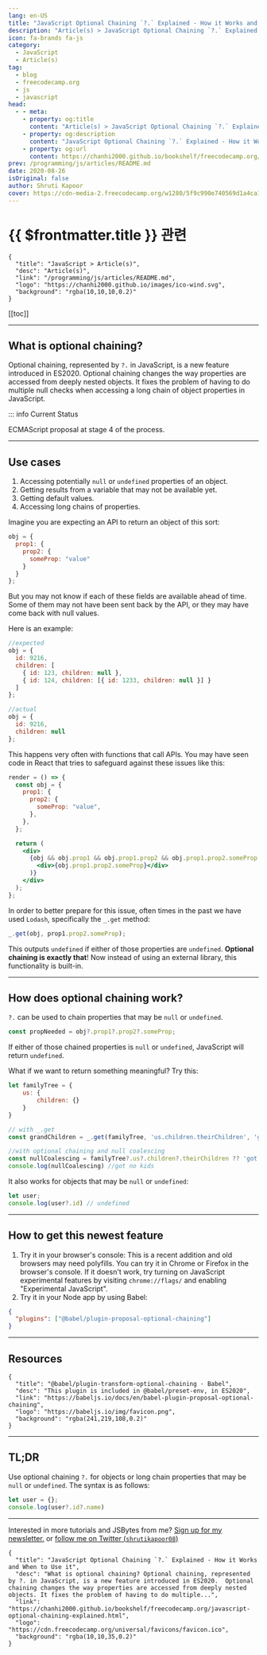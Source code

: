 ```yaml
---
lang: en-US
title: "JavaScript Optional Chaining `?.` Explained - How it Works and When to Use it"
description: "Article(s) > JavaScript Optional Chaining `?.` Explained - How it Works and When to Use it"
icon: fa-brands fa-js
category:
  - JavaScript
  - Article(s)
tag:
  - blog
  - freecodecamp.org
  - js
  - javascript
head:
  - - meta:
    - property: og:title
      content: "Article(s) > JavaScript Optional Chaining `?.` Explained - How it Works and When to Use it"
    - property: og:description
      content: "JavaScript Optional Chaining `?.` Explained - How it Works and When to Use it"
    - property: og:url
      content: https://chanhi2000.github.io/bookshelf/freecodecamp.org/javascript-optional-chaining-explained.html
prev: /programming/js/articles/README.md
date: 2020-08-26
isOriginal: false
author: Shruti Kapoor
cover: https://cdn-media-2.freecodecamp.org/w1280/5f9c990e740569d1a4ca1d97.jpg
---
```


# {{ $frontmatter.title }} 관련

```component VPCard
{
  "title": "JavaScript > Article(s)",
  "desc": "Article(s)",
  "link": "/programming/js/articles/README.md",
  "logo": "https://chanhi2000.github.io/images/ico-wind.svg",
  "background": "rgba(10,10,10,0.2)"
}
```

[[toc]]

---

<SiteInfo
  name="JavaScript Optional Chaining `?.` Explained - How it Works and When to Use it"
  desc="What is optional chaining? Optional chaining, represented by ?. in JavaScript, is a new feature introduced in ES2020.  Optional chaining changes the way properties are accessed from deeply nested objects. It fixes the problem of having to do multiple..."
  url="https://freecodecamp.org/news/javascript-optional-chaining-explained"
  logo="https://cdn.freecodecamp.org/universal/favicons/favicon.ico"
  preview="https://cdn-media-2.freecodecamp.org/w1280/5f9c990e740569d1a4ca1d97.jpg"/>

## What is optional chaining?

Optional chaining, represented by `?.` in JavaScript, is a new feature introduced in ES2020. Optional chaining changes the way properties are accessed from deeply nested objects. It fixes the problem of having to do multiple null checks when accessing a long chain of object properties in JavaScript.

::: info Current Status

ECMAScript proposal at stage 4 of the process.

<SiteInfo
  name="tc39/proposal-optional-chaining"
  desc="https://tc39.github.io/proposal-optional-chaining"
  url="https://github.com/tc39/proposal-optional-chaining"
  logo="https://avatars.githubusercontent.com/u/1725583?s=48&v=4"
  preview="https://opengraph.githubassets.com/baa7cc56411ab06caaa23cd87a78ef3fc3c4d342eb0c4809eb43cc7423521d5e/tc39/proposal-optional-chaining"/>

---

## Use cases

1. Accessing potentially `null` or `undefined` properties of an object.
2. Getting results from a variable that may not be available yet.
3. Getting default values.
4. Accessing long chains of properties.

Imagine you are expecting an API to return an object of this sort:

```js
obj = {
  prop1: {
    prop2: {
      someProp: "value"
    }
  }
};
```

But you may not know if each of these fields are available ahead of time. Some of them may not have been sent back by the API, or they may have come back with null values.

Here is an example:

```js
//expected
obj = {
  id: 9216,
  children: [
    { id: 123, children: null },
    { id: 124, children: [{ id: 1233, children: null }] }
  ]
};

//actual
obj = {
  id: 9216,
  children: null
};
```

This happens very often with functions that call APIs. You may have seen code in React that tries to safeguard against these issues like this:

```jsx
render = () => {
  const obj = {
    prop1: {
      prop2: {
        someProp: "value",
      },
    },
  };

  return (
    <div>
      {obj && obj.prop1 && obj.prop1.prop2 && obj.prop1.prop2.someProp && (
        <div>{obj.prop1.prop2.someProp}</div>
      )}
    </div>
  );
};
```

In order to better prepare for this issue, often times in the past we have used `Lodash`, specifically the `_.get` method:

```js
_.get(obj, prop1.prop2.someProp);
```

This outputs `undefined` if either of those properties are `undefined`. **Optional chaining is exactly that**! Now instead of using an external library, this functionality is built-in.

---

## How does optional chaining work?

`?.` can be used to chain properties that may be `null` or `undefined`.

```js
const propNeeded = obj?.prop1?.prop2?.someProp;
```

If either of those chained properties is `null` or `undefined`, JavaScript will return `undefined`.

What if we want to return something meaningful? Try this:

```js
let familyTree = {
    us: {
        children: {}
    }
}

// with _.get
const grandChildren = _.get(familyTree, 'us.children.theirChildren', 'got no kids' );

//with optional chaining and null coalescing 
const nullCoalescing = familyTree?.us?.children?.theirChildren ?? 'got no kids'
console.log(nullCoalescing) //got no kids
```

It also works for objects that may be `null` or `undefined`:

```js
let user;
console.log(user?.id) // undefined
```

---

## How to get this newest feature

1. Try it in your browser's console: This is a recent addition and old browsers may need polyfills. You can try it in Chrome or Firefox in the browser's console. If it doesn't work, try turning on JavaScript experimental features by visiting `chrome://flags/` and enabling "Experimental JavaScript".
2. Try it in your Node app by using Babel:

```json
{
  "plugins": ["@babel/plugin-proposal-optional-chaining"]
}
```

---

## Resources

<SiteInfo
  name="How to Use JavaScript Optional Chaining"
  desc="Optional chaining accesses properties from deep of nested objects without prop existence verification and intermediate variables boilerplates."
  url="https://dmitripavlutin.com/javascript-optional-chaining/"
  logo="https://dmitripavlutin.com/favicon.ico"
  preview="https://dmitripavlutin.com/javascript-optional-chaining/cover.png"/>

```component VPCard
{
  "title": "@babel/plugin-transform-optional-chaining · Babel",
  "desc": "This plugin is included in @babel/preset-env, in ES2020",
  "link": "https://babeljs.io/docs/en/babel-plugin-proposal-optional-chaining",
  "logo": "https://babeljs.io/img/favicon.png",
  "background": "rgba(241,219,108,0.2)"
}
```

---

## TL;DR

Use optional chaining `?.` for objects or long chain properties that may be `null` or `undefined`. The syntax is as follows:

```js
let user = {};
console.log(user?.id?.name)
```

---

Interested in more tutorials and JSBytes from me? [<FontIcon icon="fas fa-globe"/>Sign up for my newsletter.](https://tinyletter.com/shrutikapoor) or [follow me on Twitter (<FontIcon icon="fa-brands fa-x-twitter"/>`shrutikapoor08`)](https://x.com/shrutikapoor08)

<!-- START: ARTICLE CARD -->
```component VPCard
{
  "title": "JavaScript Optional Chaining `?.` Explained - How it Works and When to Use it",
  "desc": "What is optional chaining? Optional chaining, represented by ?. in JavaScript, is a new feature introduced in ES2020.  Optional chaining changes the way properties are accessed from deeply nested objects. It fixes the problem of having to do multiple...",
  "link": "https://chanhi2000.github.io/bookshelf/freecodecamp.org/javascript-optional-chaining-explained.html",
  "logo": "https://cdn.freecodecamp.org/universal/favicons/favicon.ico",
  "background": "rgba(10,10,35,0.2)"
}
```
